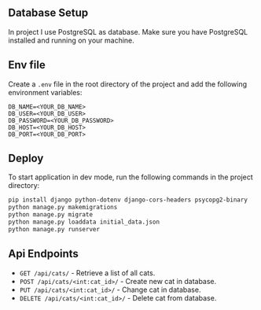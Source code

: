 ## Database Setup

In project I use PostgreSQL as database. Make sure you have PostgreSQL installed and running on your machine.

## Env file

Create a `.env` file in the root directory of the project and add the following environment variables:

```
DB_NAME=<YOUR_DB_NAME>
DB_USER=<YOUR_DB_USER>
DB_PASSWORD=<YOUR_DB_PASSWORD>
DB_HOST=<YOUR_DB_HOST>
DB_PORT=<YOUR_DB_PORT>
```

## Deploy

To start application in dev mode, run the following commands in the project directory:

```bash
pip install django python-dotenv django-cors-headers psycopg2-binary
python manage.py makemigrations
python manage.py migrate
python manage.py loaddata initial_data.json
python manage.py runserver
```

## Api Endpoints

- `GET /api/cats/` - Retrieve a list of all cats.
- `POST /api/cats/<int:cat_id>/` - Create new cat in database.
- `PUT /api/cats/<int:cat_id>/` - Change cat in database.
- `DELETE /api/cats/<int:cat_id>/` - Delete cat from database.
